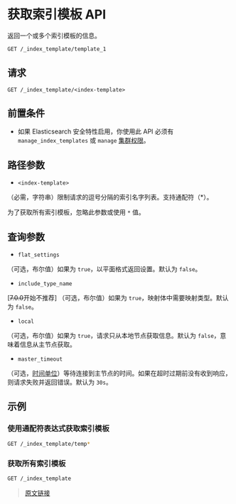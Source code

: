 # 获取索引模板 API

返回一个或多个索引模板的信息。

```bash
GET /_index_template/template_1
```

## 请求

`GET /_index_template/<index-template>`

## 前置条件

- 如果 Elasticsearch 安全特性启用，你使用此 API 必须有 `manage_index_templates` 或 `manage` [集群权限](/secure_the_elastic_statck/user_authorization/security_privileges?id=集群权限)。

## 路径参数

- `<index-template>`

（必需，字符串）限制请求的逗号分隔的索引名字列表。支持通配符（*）。

为了获取所有索引模板，忽略此参数或使用 `*` 值。

## 查询参数

- `flat_settings`

（可选，布尔值）如果为 `true`，以平面格式返回设置。默认为 `false`。

- `include_type_name`

[~~7.0.0~~开始不推荐] （可选，布尔值）如果为 `true`，映射体中需要映射类型。默认为 `false`。

- `local`

（可选，布尔值）如果为 `true`，请求只从本地节点获取信息。默认为 `false`，意味着信息从主节点获取。

- `master_timeout`

（可选，[时间单位](/rest_apis/api_convention/common_options?id=时间单位)）等待连接到主节点的时间。如果在超时过期前没有收到响应，则请求失败并返回错误。默认为 `30s`。

## 示例

### 使用通配符表达式获取索引模板

```bash
GET /_index_template/temp*
```

### 获取所有索引模板

```bash
GET /_index_template
```

> [原文链接](https://www.elastic.co/guide/en/elasticsearch/reference/current/indices-get-template.html)